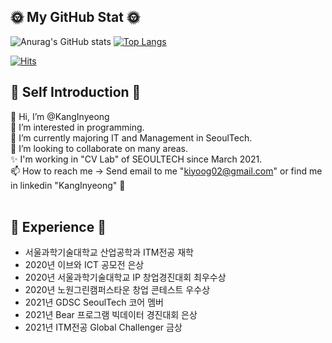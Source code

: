 ## 🌞 My GitHub Stat 🌞

![Anurag's GitHub stats](https://github-readme-stats.vercel.app/api?username=KangInyeong&show_icons=true)
[![Top Langs](https://github-readme-stats.vercel.app/api/top-langs/?username=KangInyeong&langs_count=3)](https://github.com/anuraghazra/github-readme-stats)


[![Hits](https://hits.seeyoufarm.com/api/count/incr/badge.svg?url=https%3A%2F%2Fgithub.com%2FKangInyeong&count_bg=%23F8F942&title_bg=%23BBE5AA&icon=&icon_color=%23B6B3B3&title=hits&edge_flat=false)](https://hits.seeyoufarm.com)

## 💛 Self Introduction 💛
👋 Hi, I’m @KangInyeong   
👀 I’m interested in programming.  
🌱 I’m currently majoring IT and Management in SeoulTech.  
💞️ I’m looking to collaborate on many areas.  
✨ I'm working in "CV Lab" of SEOULTECH since March 2021.  
📫 How to reach me -> Send email to me "kiyoog02@gmail.com" or find me in linkedin "KangInyeong" 💩  
<br>

## 🌻 Experience 🌻
* 서울과학기술대학교 산업공학과 ITM전공 재학  
* 2020년 이브와 ICT 공모전 은상 
* 2020년 서울과학기술대학교 IP 창업경진대회 최우수상
* 2020년 노원그린캠퍼스타운 창업 콘테스트 우수상
* 2021년 GDSC SeoulTech 코어 멤버
* 2021년 Bear 프로그램 빅데이터 경진대회 은상
* 2021년 ITM전공 Global Challenger 금상
